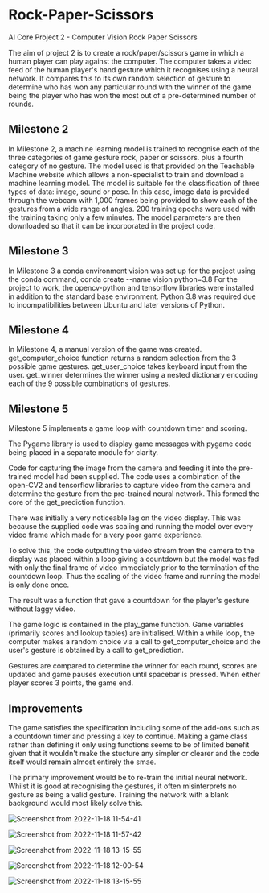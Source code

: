 # Rock-Paper-Scissors
AI Core Project 2 - Computer Vision Rock Paper Scissors 

The aim of project 2 is to create a rock/paper/scissors game in which a human player can play against the computer.
The computer takes a video feed of the human player's hand gesture which it recognises using a neural network.
It compares this to its own random selection of gesture to determine who has won any particular round with the
winner of the game being the player who has won the most out of a pre-determined number of rounds.

## Milestone 2
In Milestone 2, a machine learning model is trained to recognise each of the three categories of game gesture rock, paper or scissors.
plus a fourth category of no gesture.
The model used is that provided on the Teachable Machine website which allows a non-specialist to train and download a
machine learning model. The model is suitable for the classification of three types of data: image, sound or pose.
In this case, image data is provided through the webcam with 1,000 frames being provided to show each of the gestures from
a wide range of angles. 200 training epochs were used with the training taking only a few minutes.
The model parameters are then downloaded so that it can be incorporated in the project code.

## Milestone 3
In Milestone 3 a conda  environment vision was set up for the project using the  conda command, conda create --name vision python=3.8
For the project to work, the opencv-python and tensorflow libraries were installed in addition to the standard base environment.
Python 3.8 was required due to incompatibilities between Ubuntu and later versions of Python.

## Milestone 4
In Milestone 4, a manual version of the game was created.
get_computer_choice function returns a random selection from the 3 possible game gestures.
get_user_choice takes keyboard input from the user.
get_winner determines the winner using a nested dictionary encoding each of the 9 possible combinations of gestures.

## Milestone 5
Milestone 5 implements a game loop with countdown timer and scoring.

The Pygame library is used to display game messages with pygame code being placed
in a separate module for clarity.

Code for capturing the image from the camera and feeding it into the pre-trained model had been supplied.
The code uses a combination of the open-CV2 and tensorflow libraries to capture video from the camera
and determine the gesture from the pre-trained neural network. This formed the core of the get_prediction function.

There was initially a very noticeable lag on the video display. This was because the supplied code was scaling and
running the model over every video frame which made for a very poor game experience.

To solve this, the code outputting the video stream from the camera to the display was placed within a loop giving a countdown
but the model was fed with only the final frame of video immediately prior to the termination of the countdown loop.
Thus the scaling of the video frame and running the model is only done once.

The result was a function that gave a countdown for the player's gesture without laggy video.

The game logic is contained in the play_game function. Game variables (primarily scores and lookup tables) are
initialised. Within a while loop, the computer makes a random choice via a call to get_computer_choice and
the user's gesture is obtained by a call to get_prediction.

Gestures are compared to determine the winner for each round, scores are updated and game pauses execution until
spacebar is pressed. When either player scores 3 points, the game end.

## Improvements
The game satisfies the specification including some of the add-ons such as a countdown timer and pressing a key to continue.
Making a game class rather than defining it only using functions seems to be of limited benefit given that it wouldn't
make the stucture any simpler or clearer and the code itself would remain almost entirely the smae.

The primary improvement would be to re-train the initial neural network. Whilst it is good at recognising the gestures,
it often misinterprets no gesture as being a valid gesture. Training the network with a blank background would
most likely solve this.

![Screenshot from 2022-11-18 11-54-41](https://user-images.githubusercontent.com/63295424/202713218-41bfe91d-48d4-4216-9d64-ae00d0f856e2.png)


![Screenshot from 2022-11-18 11-57-42](https://user-images.githubusercontent.com/63295424/202713260-c50c1d6d-ce6f-40bb-b5aa-37cab282b786.png)

![Screenshot from 2022-11-18 13-15-55](https://user-images.githubusercontent.com/63295424/202713847-f6d4352e-cf00-44d9-9326-2a7edb7aef93.png)

![Screenshot from 2022-11-18 12-00-54](https://user-images.githubusercontent.com/63295424/202714020-f9cf090e-215c-4cfc-84bc-fb7ef28d0fef.png)

![Screenshot from 2022-11-18 13-15-55](https://user-images.githubusercontent.com/63295424/202714043-8c0247b8-9b7d-4add-b876-a4df22d574d8.png)
